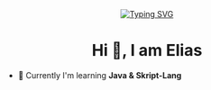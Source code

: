 <div align="center">
<a href="https://git.io/typing-svg"><img src="https://readme-typing-svg.demolab.com?font=Fira+Code&pause=1000&color=B67259&center=true&width=435&lines=My+Linktree%3A+eliascxyz.github.io;https%3A%2F%2Fdsc.gg%2Fmythopia" alt="Typing SVG"/></a>
</div>

<h1 align="center">Hi 👋, I am Elias</h1>

- 🌱 Currently I'm learning **Java & Skript-Lang**
